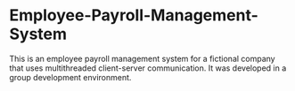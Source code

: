 # Employee-Payroll-Management-System

This is an employee payroll management system for a fictional company that uses multithreaded client-server communication. It was developed in a group development environment.
